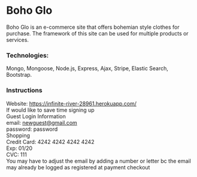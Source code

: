 # Boho Glo

Boho Glo is an e-commerce site that offers bohemian style clothes for purchase. The framework of this site can be used for multiple products or services. <br>

### Technologies:
Mongo, Mongoose, Node.js, Express, Ajax, Stripe, Elastic Search, Bootstrap.

### Instructions
Website: https://infinite-river-28961.herokuapp.com/ <br>
If would like to save time signing up <br>
Guest Login Information<br>
email: newguest@gmail.com<br>
password: password<br>
Shopping<br>
Credit Card: 4242 4242 4242 4242<br>
Exp: 01/20<br>
CVC: 111<br>
You may have to adjust the email by adding a number or letter bc the email may already be logged as registered at payment checkout
